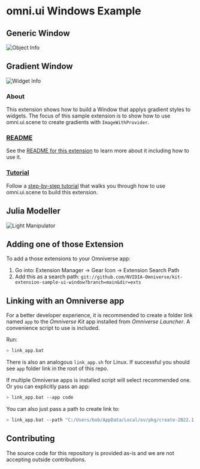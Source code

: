 # omni.ui Windows Example

## Generic Window

![Object Info](exts/omni.example.ui_window/data/preview.png)

## Gradient Window

![Widget Info](exts/omni.example.ui_gradient_window/data/Preview.png)

### About
This extension shows how to build a Window that applys gradient styles to widgets. The focus of this sample extension is to show how to use omni.ui.scene to create gradients with `ImageWithProvider`.

### [README](exts/omni.example.ui_gradient_window/)
See the [README for this extension](exts/omni.example.ui_gradient_window/) to learn more about it including how to use it.

### [Tutorial](exts/omni.example.ui_gradient_window/tutorial/tutorial.md)
Follow a [step-by-step tutorial](exts/omni.example.ui_gradient_window/tutorial/tutorial.md) that walks you through how to use omni.ui.scene to build this extension.

## Julia Modeller

![Light Manipulator](exts/omni.example.ui_julia_modeler/data/preview.png)


## Adding one of those Extension

To add a those extensions to your Omniverse app:
1. Go into: Extension Manager -> Gear Icon -> Extension Search Path
2. Add this as a search path: `git://github.com/NVIDIA-Omniverse/kit-extension-sample-ui-window?branch=main&dir=exts`

## Linking with an Omniverse app

For a better developer experience, it is recommended to create a folder link named `app` to the *Omniverse Kit* app installed from *Omniverse Launcher*. A convenience script to use is included.

Run:

```bash
> link_app.bat
```

There is also an analogous `link_app.sh` for Linux. If successful you should see `app` folder link in the root of this repo.

If multiple Omniverse apps is installed script will select recommended one. Or you can explicitly pass an app:

```bash
> link_app.bat --app code
```

You can also just pass a path to create link to:

```bash
> link_app.bat --path "C:/Users/bob/AppData/Local/ov/pkg/create-2022.1.3"
```


## Contributing
The source code for this repository is provided as-is and we are not accepting outside contributions.
